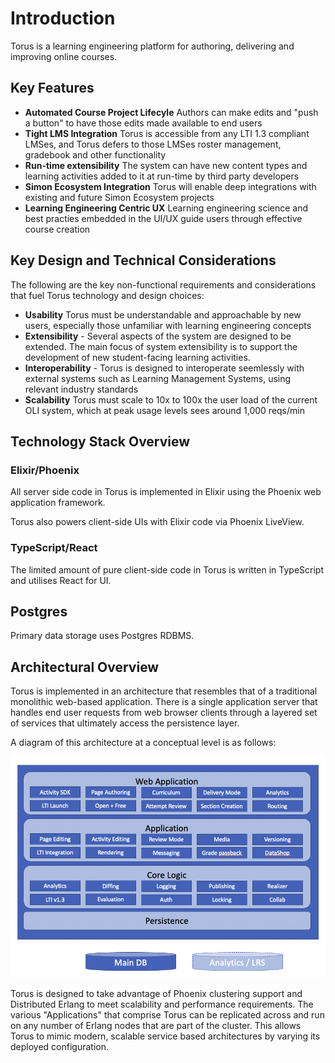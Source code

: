 # Introduction

Torus is a learning engineering platform for authoring, delivering and improving online courses.

## Key Features

- **Automated Course Project Lifecyle** Authors can make edits and "push a button" to have those edits made available to end users
- **Tight LMS Integration** Torus is accessible from any LTI 1.3 compliant LMSes, and Torus defers to those LMSes roster management, gradebook and other functionality
- **Run-time extensibility** The system can have new content types and learning activities added to it at run-time by third party developers
- **Simon Ecosystem Integration** Torus will enable deep integrations with existing and future Simon Ecosystem projects
- **Learning Engineering Centric UX** Learning engineering science and best practies embedded in the UI/UX guide users through effective course creation

## Key Design and Technical Considerations

The following are the key non-functional requirements and considerations that fuel Torus technology and design choices:

- **Usability** Torus must be understandable and approachable by new users, especially those unfamiliar with learning engineering concepts
- **Extensibility** - Several aspects of the system are designed to be extended. The main focus of
  system extensibility is to support the development of new student-facing learning activities.
- **Interoperability** - Torus is designed to interoperate seemlessly with external systems such
  as Learning Management Systems, using relevant industry standards
- **Scalability** Torus must scale to 10x to 100x the user load of the current OLI system, which at peak usage levels sees around 1,000 reqs/min

## Technology Stack Overview

### Elixir/Phoenix

All server side code in Torus is implemented in Elixir using the Phoenix web application framework.

Torus also powers client-side UIs with Elixir code via Phoenix LiveView.

### TypeScript/React

The limited amount of pure client-side code in Torus is written in TypeScript and utilises React for UI.

## Postgres

Primary data storage uses Postgres RDBMS.

## Architectural Overview

Torus is implemented in an
architecture that resembles that of a traditional monolithic web-based application. There is a single application server
that handles end user requests from web browser clients through a layered set of services that ultimately access
the persistence layer.

A diagram of this architecture at a conceptual level is as follows:

![conceptual architecture](assets/conceptual.png "Conceptual Architecture")

Torus is designed to take advantage of Phoenix clustering support and Distributed Erlang to meet scalability and performance
requirements. The various "Applications" that comprise Torus can be replicated across and run on any number of Erlang nodes that
are part of the cluster. This allows Torus to mimic modern, scalable service based architectures by varying its deployed configuration.
